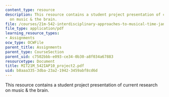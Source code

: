 ```yaml
---
content_type: resource
description: This resource contains a student project presentation of current research
  on music & the brain.
file: /courses/21m-542-interdisciplinary-approaches-to-musical-time-january-iap-2010/b8aaa3353dba23a219423459abf8cd6d_MIT21M_542IAP10_project2.pdf
file_type: application/pdf
learning_resource_types:
- Assignments
ocw_type: OCWFile
parent_title: Assignments
parent_type: CourseSection
parent_uid: c7502bbb-e093-ce34-0b30-a8f034a67883
resourcetype: Document
title: MIT21M_542IAP10_project2.pdf
uid: b8aaa335-3dba-23a2-1942-3459abf8cd6d
---
```

This resource contains a student project presentation of current research on music & the brain.

